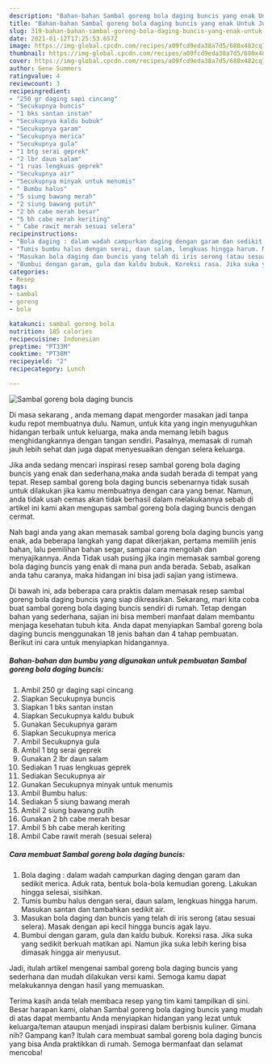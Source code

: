 ```yaml
---
description: "Bahan-bahan Sambal goreng bola daging buncis yang enak Untuk Jualan"
title: "Bahan-bahan Sambal goreng bola daging buncis yang enak Untuk Jualan"
slug: 319-bahan-bahan-sambal-goreng-bola-daging-buncis-yang-enak-untuk-jualan
date: 2021-01-12T17:25:53.657Z
image: https://img-global.cpcdn.com/recipes/a09fcd9eda38a7d5/680x482cq70/sambal-goreng-bola-daging-buncis-foto-resep-utama.jpg
thumbnail: https://img-global.cpcdn.com/recipes/a09fcd9eda38a7d5/680x482cq70/sambal-goreng-bola-daging-buncis-foto-resep-utama.jpg
cover: https://img-global.cpcdn.com/recipes/a09fcd9eda38a7d5/680x482cq70/sambal-goreng-bola-daging-buncis-foto-resep-utama.jpg
author: Gene Summers
ratingvalue: 4
reviewcount: 3
recipeingredient:
- "250 gr daging sapi cincang"
- "Secukupnya buncis"
- "1 bks santan instan"
- "Secukupnya kaldu bubuk"
- "Secukupnya garam"
- "Secukupnya merica"
- "Secukupnya gula"
- "1 btg serai geprek"
- "2 lbr daun salam"
- "1 ruas lengkuas geprek"
- "Secukupnya air"
- "Secukupnya minyak untuk menumis"
- " Bumbu halus"
- "5 siung bawang merah"
- "2 siung bawang putih"
- "2 bh cabe merah besar"
- "5 bh cabe merah keriting"
- " Cabe rawit merah sesuai selera"
recipeinstructions:
- "Bola daging : dalam wadah campurkan daging dengan garam dan sedikit merica. Aduk rata, bentuk bola-bola kemudian goreng. Lakukan hingga selesai, sisihkan."
- "Tumis bumbu halus dengan serai, daun salam, lengkuas hingga harum. Masukan santan dan tambahkan sedikit air."
- "Masukan bola daging dan buncis yang telah di iris serong (atau sesuai selera). Masak dengan api kecil hingga buncis agak layu."
- "Bumbui dengan garam, gula dan kaldu bubuk. Koreksi rasa. Jika suka yang sedikit berkuah matikan api. Namun jika suka lebih kering bisa dimasak hingga air menyusut."
categories:
- Resep
tags:
- sambal
- goreng
- bola

katakunci: sambal goreng bola 
nutrition: 185 calories
recipecuisine: Indonesian
preptime: "PT33M"
cooktime: "PT38M"
recipeyield: "2"
recipecategory: Lunch

---
```



![Sambal goreng bola daging buncis](https://img-global.cpcdn.com/recipes/a09fcd9eda38a7d5/680x482cq70/sambal-goreng-bola-daging-buncis-foto-resep-utama.jpg)

Di masa  sekarang , anda memang dapat mengorder masakan jadi tanpa kudu repot membuatnya dulu. Namun, untuk kita yang ingin menyuguhkan hidangan terbaik untuk keluarga, maka anda memang lebih bagus menghidangkannya dengan tangan sendiri. Pasalnya, memasak di rumah jauh lebih sehat dan juga dapat menyesuaikan dengan selera keluarga.

Jika anda sedang mencari inspirasi resep sambal goreng bola daging buncis yang enak dan sederhana,maka anda sudah berada di tempat yang tepat. Resep sambal goreng bola daging buncis  sebenarnya tidak susah untuk dilakukan jika kamu membuatnya dengan cara yang benar. Namun, anda tidak usah cemas akan tidak berhasil dalam melakukannya 
sebab di artikel ini kami akan mengupas sambal goreng bola daging buncis dengan cermat.  



Nah bagi anda yang akan memasak sambal goreng bola daging buncis yang enak, ada beberapa langkah yang dapat dikerjakan, pertama memilih jenis bahan, lalu pemilihan bahan segar, sampai cara mengolah dan menyajikannya. Anda Tidak usah pusing jika ingin memasak sambal goreng bola daging buncis yang enak di mana pun anda berada. Sebab, asalkan anda  tahu caranya, maka hidangan ini bisa jadi sajian yang istimewa.

Di bawah ini, ada beberapa cara praktis  dalam memasak resep sambal goreng bola daging buncis yang siap dikreasikan. Sekarang, mari kita coba buat sambal goreng bola daging buncis sendiri di rumah. Tetap dengan bahan yang sederhana, sajian ini bisa memberi manfaat dalam membantu menjaga kesehatan tubuh kita. Anda dapat menyiapkan Sambal goreng bola daging buncis menggunakan 18 jenis bahan dan 4 tahap pembuatan. Berikut ini cara untuk menyiapkan hidangannya.

<!--inarticleads1-->

##### Bahan-bahan dan bumbu yang digunakan untuk pembuatan Sambal goreng bola daging buncis:

1. Ambil 250 gr daging sapi cincang
1. Siapkan Secukupnya buncis
1. Siapkan 1 bks santan instan
1. Siapkan Secukupnya kaldu bubuk
1. Gunakan Secukupnya garam
1. Siapkan Secukupnya merica
1. Ambil Secukupnya gula
1. Ambil 1 btg serai geprek
1. Gunakan 2 lbr daun salam
1. Sediakan 1 ruas lengkuas geprek
1. Sediakan Secukupnya air
1. Gunakan Secukupnya minyak untuk menumis
1. Ambil  Bumbu halus:
1. Sediakan 5 siung bawang merah
1. Ambil 2 siung bawang putih
1. Gunakan 2 bh cabe merah besar
1. Ambil 5 bh cabe merah keriting
1. Ambil  Cabe rawit merah (sesuai selera)




<!--inarticleads2-->

##### Cara membuat Sambal goreng bola daging buncis:

1. Bola daging : dalam wadah campurkan daging dengan garam dan sedikit merica. Aduk rata, bentuk bola-bola kemudian goreng. Lakukan hingga selesai, sisihkan.
1. Tumis bumbu halus dengan serai, daun salam, lengkuas hingga harum. Masukan santan dan tambahkan sedikit air.
1. Masukan bola daging dan buncis yang telah di iris serong (atau sesuai selera). Masak dengan api kecil hingga buncis agak layu.
1. Bumbui dengan garam, gula dan kaldu bubuk. Koreksi rasa. Jika suka yang sedikit berkuah matikan api. Namun jika suka lebih kering bisa dimasak hingga air menyusut.




Jadi, itulah artikel mengenai  sambal goreng bola daging buncis  yang sederhana dan mudah dilakukan versi kami. Semoga kamu dapat melakukannya dengan hasil yang memuaskan. 

Terima kasih anda telah membaca resep yang tim kami tampilkan di sini. Besar harapan kami, olahan  Sambal goreng bola daging buncis yang mudah di atas dapat membantu Anda menyiapkan hidangan yang lezat untuk keluarga/teman ataupun menjadi inspirasi dalam berbisnis kuliner. Gimana nih? Gampang kan? Itulah cara membuat sambal goreng bola daging buncis yang bisa Anda praktikkan di rumah. Semoga bermanfaat dan selamat mencoba!

